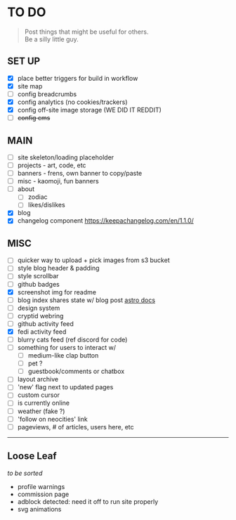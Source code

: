 # TO DO

> Post things that might be useful for others.  
> Be a silly little guy.

## SET UP

- [x] place better triggers for build in workflow
- [x] site map
- [ ] config breadcrumbs
- [x] config analytics (no cookies/trackers)
- [x] config off-site image storage (WE DID IT REDDIT)
- [ ] ~~config cms~~

## MAIN

- [ ] site skeleton/loading placeholder
- [ ] projects - art, code, etc
- [ ] banners - frens, own banner to copy/paste
- [ ] misc - kaomoji, fun banners
- [ ] about
  - [ ] zodiac
  - [ ] likes/dislikes
- [x] blog
- [x] changelog component https://keepachangelog.com/en/1.1.0/

## MISC

- [ ] quicker way to upload + pick images from s3 bucket
- [ ] style blog header & padding
- [ ] style scrollbar
- [ ] github badges
- [x] screenshot img for readme
- [ ] blog index shares state w/ blog post [astro docs](https://docs.astro.build/en/recipes/sharing-state/)
- [ ] design system
- [ ] cryptid webring
- [ ] github activity feed
- [x] fedi activity feed
- [ ] blurry cats feed (ref discord for code)
- [ ] something for users to interact w/
  - [ ] medium-like clap button
  - [ ] pet ?
  - [ ] guestbook/comments or chatbox
- [ ] layout archive
- [ ] 'new' flag next to updated pages
- [ ] custom cursor
- [ ] is currently online
- [ ] weather (fake ?)
- [ ] 'follow on neocities' link
- [ ] pageviews, # of articles, users here, etc

---

## Loose Leaf

_to be sorted_

- profile warnings
- commission page
- adblock detected: need it off to run site properly
- svg animations
